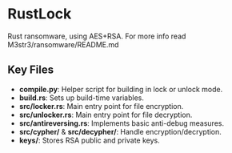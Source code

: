 # RustLock

Rust ransomware, using AES+RSA. For more info read M3str3/ransomware/README.md

## Key Files
- **compile.py**: Helper script for building in lock or unlock mode.
- **build.rs**: Sets up build-time variables.
- **src/locker.rs**: Main entry point for file encryption.
- **src/unlocker.rs**: Main entry point for file decryption.
- **src/antireversing.rs**: Implements basic anti-debug measures.
- **src/cypher/** & **src/decypher/**: Handle encryption/decryption.
- **keys/**: Stores RSA public and private keys.
